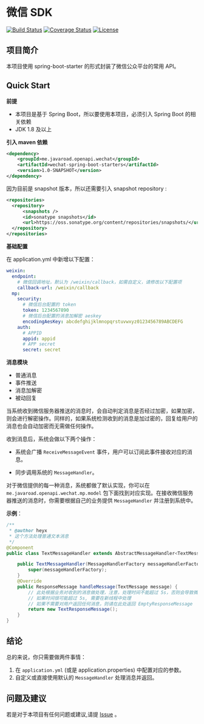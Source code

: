 # 微信 SDK
[![Build Status](https://www.travis-ci.org/heyuxian/weixin-sdk.svg?branch=master)](https://www.travis-ci.org/heyuxian/weixin-sdk)
[![Coverage Status](https://coveralls.io/repos/github/heyuxian/weixin-sdk/badge.svg?branch=master)](https://coveralls.io/github/heyuxian/weixin-sdk?branch=master)
[![License](https://img.shields.io/badge/License-Apache%202.0-blue.svg)](https://opensource.org/licenses/Apache-2.0)

## 项目简介

本项目使用 spring-boot-starter 的形式封装了微信公众平台的常用 API。

## Quick Start

**前提**

- 本项目是基于 Spring Boot，所以要使用本项目，必须引入 Spring Boot 的相关依赖
- JDK 1.8 及以上

**引入 maven 依赖**

```xml
<dependency>
	<groupId>me.javaroad.openapi.wechat</groupId>
	<artifactId>wechat-spring-boot-starters</artifactId>
	<version>1.0-SNAPSHOT</version>
</dependency>
```

因为目前是 snapshot 版本，所以还需要引入 snapshot repository :

```xml
<repositories>
  <repository>
      <snapshots />
      <id>sonatype snapshots</id>
      <url>https://oss.sonatype.org/content/repositories/snapshots/</url>
  </repository>
</repositories>
```

**基础配置**

在 application.yml 中新增以下配置：

```yaml
weixin:
  endpoint:
    # 微信回调地址，默认为 /weixin/callback，如需自定义，请修改以下配置项
    callback-url: /weixin/callback
  mp:
    security:
      # 微信后台配置的 token
      token: 1234567890
      # 微信后台配置的消息加解密 aeskey
      encodingAesKey: abcdefghijklmnopqrstuvwxyz0123456789ABCDEFG
    auth:
      # APPID
      appid: appid
      # APP secret
      secret: secret
```

**消息模块**

- 普通消息
- 事件推送
- 消息加解密
- 被动回复

当系统收到微信服务器推送的消息时，会自动判定消息是否经过加密，如果加密，则会进行解密操作。同样的，如果系统检测收到的消息是加过密的，回复给用户的消息也会自动加密而无需做任何操作。

收到消息后，系统会做以下两个操作：

- 系统会广播 `ReceiveMessageEvent` 事件，用户可以订阅此事件接收对应的消息。

- 同步调用系统的 `MessageHandler`。

对于微信提供的每一种消息，系统都做了默认实现，你可以在 `me.javaroad.openapi.wechat.mp.model` 包下面找到对应实现。在接收微信服务器推送的消息时，你需要根据自己的业务提供 `MessageHandler` 并注册到系统中。

**示例**：

```java
/**
 * @author heyx
 * 这个方法处理普通文本消息
 */
@Component
public class TextMessageHandler extends AbstractMessageHandler<TextMessage> {

    public TextMessageHandler(MessageHandlerFactory messageHandlerFactory) {
        super(messageHandlerFactory);
    }
    @Override
    public ResponseMessage handleMessage(TextMessage message) {
        // 此处根据业务对收到的消息做处理，注意，处理时间不能超过 5s，否则会导致微信对用户给出严重错误的提示
        // 如果时间很可能超过 5s, 需要在新线程中处理
        // 如果不需要对用户返回任何消息，则请在此处返回 EmptyResponseMessage
        return new TextResponseMessage();
    }
}
```

## 结论

总的来说，你只需要做两件事情：

1. 在 `application.yml` (或是 application.properties) 中配置对应的参数。
2. 自定义或直接使用默认的 `MessageHandler` 处理消息并返回。

## 问题及建议

若是对于本项目有任何问题或建议,请提 [Issue](https://github.com/heyuxian/mcloud/issues/new) 。
